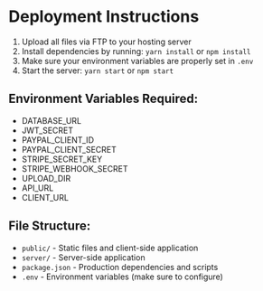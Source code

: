 # Deployment Instructions

1. Upload all files via FTP to your hosting server
2. Install dependencies by running: `yarn install` or `npm install`
3. Make sure your environment variables are properly set in `.env`
4. Start the server: `yarn start` or `npm start`

## Environment Variables Required:
- DATABASE_URL
- JWT_SECRET
- PAYPAL_CLIENT_ID
- PAYPAL_CLIENT_SECRET
- STRIPE_SECRET_KEY
- STRIPE_WEBHOOK_SECRET
- UPLOAD_DIR
- API_URL
- CLIENT_URL

## File Structure:
- `public/` - Static files and client-side application
- `server/` - Server-side application
- `package.json` - Production dependencies and scripts
- `.env` - Environment variables (make sure to configure)
